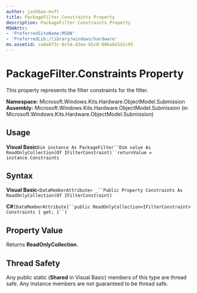 ```yaml
---
author: joshbax-msft
title: PackageFilter.Constraints Property
description: PackageFilter.Constraints Property
MSHAttr:
- 'PreferredSiteName:MSDN'
- 'PreferredLib:/library/windows/hardware'
ms.assetid: ca0e873c-0c54-43ee-b5c0-806a8d1d2c95
---
```


# PackageFilter.Constraints Property


This property represents the filter constraints for the filter.

**Namespace:** Microsoft.Windows.Kits.Hardware.ObjectModel.Submission **Assembly:** Microsoft.Windows.Kits.Hardware.ObjectModel.Submission (in Microsoft.Windows.Kits.Hardware.ObjectModel.Submission)

## Usage


**Visual Basic**`Dim instance As PackageFilter``Dim value As ReadOnlyCollection(Of IFilterConstraint)``returnValue = instance.Constraints`

## Syntax


**Visual Basic**`<DataMemberAttribute> _``Public Property Constraints As ReadOnlyCollection(Of IFilterConstraint)`

**C#**`[DataMemberAttribute]``public ReadOnlyCollection<IFilterConstraint> Constraints { get; }``)`

## Property Value


Returns **ReadOnlyCollection**.

## Thread Safety


Any public static (**Shared** in Visual Basic) members of this type are thread safe. Any instance members are not guaranteed to be thread safe.

 

 







